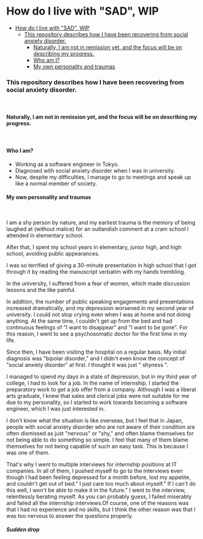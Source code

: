 # How do I live with "SAD", WIP

- [How do I live with "SAD", WIP](#how-do-i-live-with-sad-wip)
    - [This repository describes how I have been recovering from social anxiety disorder.](#this-repository-describes-how-i-have-been-recovering-from-social-anxiety-disorder)
      - [Naturally, I am not in remission yet, and the focus will be on describing my progress.](#naturally-i-am-not-in-remission-yet-and-the-focus-will-be-on-describing-my-progress)
      - [Who am I?](#who-am-i)
      - [My own personality and traumas](#my-own-personality-and-traumas)
### This repository describes how I have been recovering from social anxiety disorder.

<br>

#### Naturally, I am not in remission yet, and the focus will be on describing my progress.

<br>

#### Who I am?
- Working as a software engineer in Tokyo.
- Diagnosed with social anxiety disorder when I was in university.
- Now, despite my difficulties, I manage to go to meetings and speak up like a normal member of society.


#### My own personality and traumas
<br>

I am a shy person by nature, and my earliest trauma is the memory of being laughed at (without malice) for an outlandish comment at a cram school I attended in elementary school.
<br>

After that, I spent my school years in elementary, junior high, and high school, avoiding public appearances. <br> 


I was so terrified of giving a 30-minute presentation in high school that I got through it by reading the manuscript verbatim with my hands trembling.<br>


In the university, I suffered from a fear of women, which made discussion lessons and the like painful.<br>

In addition, the number of public speaking engagements and presentations increased dramatically, and my depression worsened in my second year of university. I could not stop crying even when I was at home and not doing anything. At the same time, I couldn't get up from the bed and had continuous feelings of "I want to disappear" and "I want to be gone". For this reason, I went to see a psychosomatic doctor for the first time in my life.<br>

Since then, I have been visiting the hospital on a regular basis. My initial diagnosis was "bipolar disorder," and I didn't even know the concept of "social anxiety disorder" at first. I thought it was just " shyness ". <br>

I managed to spend my days in a state of depression, but in my third year of college, I had to look for a job. In the name of internship, I started the preparatory work to get a job offer from a company. Although I was a liberal arts graduate, I knew that sales and clerical jobs were not suitable for me due to my personality, so I started to work towards becoming a software engineer, which I was just interested in.<br>


I don't know what the situation is like overseas, but I feel that in Japan, people with social anxiety disorder who are not aware of their condition are often dismissed as just "nervous" or "shy," and often blame themselves for not being able to do something so simple. I feel that many of them blame themselves for not being capable of such an easy task. This is because I was one of them.<br>

That's why I went to multiple interviews for internship positions at IT companies. In all of them, I pushed myself to go to the interviews even though I had been feeling depressed for a month before, lost my appetite, and couldn't get out of bed." I just care too much about myself." If I can't do this well, I won't be able to make it in the future." I went to the interview, relentlessly berating myself. As you can probably guess, I failed miserably and failed all the internship interviews.Of course, one of the reasons was that I had no experience and no skills, but I think the other reason was that I was too nervous to answer the questions properly.<br>

##### Sudden drop

